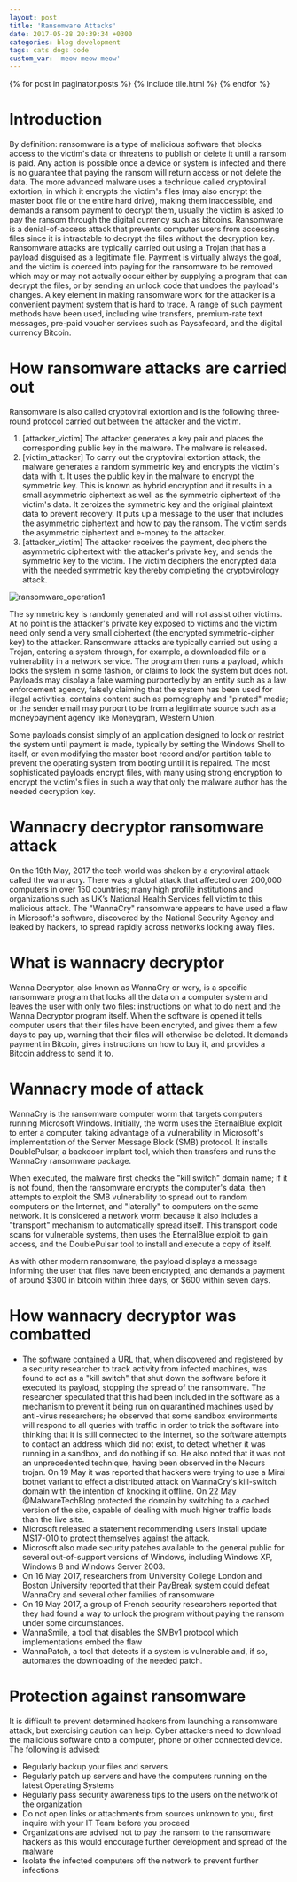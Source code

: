```yaml
---
layout: post
title: 'Ransomware Attacks'
date: 2017-05-28 20:39:34 +0300
categories: blog development
tags: cats dogs code
custom_var: 'meow meow meow'
---
```

{% for post in paginator.posts %}
    {% include tile.html %}
{% endfor %}
<h1>Introduction</h1>
By definition: ransomware is a type of malicious software that blocks access to the victim's data or threatens to publish or delete it until a ransom is paid. Any action is possible once a device or system is infected and there is no guarantee that paying the ransom will return access or not delete the data. 
The more advanced malware uses a technique called cryptoviral extortion, in which it encrypts the victim's files (may also encrypt the master boot file or the entire hard drive), making them inaccessible, and demands a ransom payment to decrypt them, usually the victim is asked to pay the ransom through the digital currency such as bitcoins. 
Ransomware is a denial-of-access attack that prevents computer users from accessing files since it is intractable to decrypt the files without the decryption key. Ransomware attacks are typically carried out using a Trojan that has a payload disguised as a legitimate file.
Payment is virtually always the goal, and the victim is coerced into paying for the ransomware to be removed which may or may not actually occur either by supplying a program that can decrypt the files, or by sending an unlock code that undoes the payload's changes. A key element in making ransomware work for the attacker is a convenient payment system that is hard to trace. 
A range of such payment methods have been used, including wire transfers, premium-rate text messages, pre-paid voucher services such as Paysafecard, and the digital currency Bitcoin. 

<h1>How ransomware attacks are carried out</h1>
Ransomware is also called cryptoviral extortion and is the following three-round protocol carried out between the attacker and the victim.

<OL>
<LI>[attacker_victim] The attacker generates a key pair and places the corresponding public key in the malware. The malware is released.</LI>
<LI>[victim_attacker] To carry out the cryptoviral extortion attack, the malware generates a random symmetric key and encrypts the victim's data with it. It uses the public key in the malware to encrypt the symmetric key. This is known as hybrid encryption and it results in a small asymmetric ciphertext as well as the symmetric ciphertext of the victim's data. It zeroizes the symmetric key and the original plaintext data to prevent recovery. It puts up a message to the user that includes the asymmetric ciphertext and how to pay the ransom. The victim sends the asymmetric ciphertext and e-money to the attacker.</LI>
<LI>[attacker_victim] The attacker receives the payment, deciphers the asymmetric ciphertext with the attacker's private key, and sends the symmetric key to the victim. The victim deciphers the encrypted data with the needed symmetric key thereby completing the cryptovirology attack.</LI>
</OL>

![ransomware_operation1](C:\Jekyll\jerryemuron\_posts\_images/ransomware_operation1.jpg "ransomware_image")

<p>The symmetric key is randomly generated and will not assist other victims. At no point is the attacker's private key exposed to victims and the victim need only send a very small ciphertext (the encrypted symmetric-cipher key) to the attacker.
Ransomware attacks are typically carried out using a Trojan, entering a system through, for example, a downloaded file or a vulnerability in a network service. The program then runs a payload, which locks the system in some fashion, or claims to lock the system but does not. 
Payloads may display a fake warning purportedly by an entity such as a law enforcement agency, falsely claiming that the system has been used for illegal activities, contains content such as pornography and "pirated" media; or the sender email may purport to be from a legitimate source such as a moneypayment agency like Moneygram, Western Union. </p>

<p>Some payloads consist simply of an application designed to lock or restrict the system until payment is made, typically by setting the Windows Shell to itself, or even modifying the master boot record and/or partition table to prevent the operating system from booting until it is repaired. 
The most sophisticated payloads encrypt files, with many using strong encryption to encrypt the victim's files in such a way that only the malware author has the needed decryption key. 
</p>

<h1>Wannacry decryptor ransomware attack</h1>
<p>On the 19th May, 2017 the tech world was shaken by a crytoviral attack called the wannacry.
There was a global attack that affected over 200,000 computers in over 150 countries; many high profile institutions and organizations such as UK’s National Health Services fell victim to this malicious attack.
The "WannaCry" ransomware appears to have used a flaw in Microsoft's software, discovered by the National Security Agency and leaked by hackers, to spread rapidly across networks locking away files.
</p>

<h1>What is wannacry decryptor</h1>
<p>Wanna Decryptor, also known as WannaCry or wcry, is a specific ransomware program that locks all the data on a computer system and leaves the user with only two files: instructions on what to do next and the Wanna Decryptor program itself.
When the software is opened it tells computer users that their files have been encryted, and gives them a few days to pay up, warning that their files will otherwise be deleted. It demands payment in Bitcoin, gives instructions on how to buy it, and provides a Bitcoin address to send it to.</p>

<h1>Wannacry mode of attack</h1>
<p>WannaCry is the ransomware computer worm that targets computers running Microsoft Windows. Initially, the worm uses the EternalBlue exploit to enter a computer, taking advantage of a vulnerability in Microsoft's implementation of the Server Message Block (SMB) protocol. It installs DoublePulsar, a backdoor implant tool, which then transfers and runs the WannaCry ransomware package.</p>

<p>When executed, the malware first checks the "kill switch" domain name; if it is not found, then the ransomware encrypts the computer's data, then attempts to exploit the SMB vulnerability to spread out to random computers on the Internet, and "laterally" to computers on the same network. It is considered a network worm because it also includes a "transport" mechanism to automatically spread itself. This transport code scans for vulnerable systems, then uses the EternalBlue exploit to gain access, and the DoublePulsar tool to install and execute a copy of itself.</p>

<p>As with other modern ransomware, the payload displays a message informing the user that files have been encrypted, and demands a payment of around $300 in bitcoin within three days, or $600 within seven days.</p>

<h1>How wannacry decryptor was combatted</h1>
<ul>
<li>The software contained a URL that, when discovered and registered by a security researcher to track activity from infected machines, was found to act as a "kill switch" that shut down the software before it executed its payload, stopping the spread of the ransomware. 
The researcher speculated that this had been included in the software as a mechanism to prevent it being run on quarantined machines used by anti-virus researchers; he observed that some sandbox environments will respond to all queries with traffic in order to trick the software into thinking that it is still connected to the internet, so the software attempts to contact an address which did not exist, to detect whether it was running in a sandbox, and do nothing if so. 
He also noted that it was not an unprecedented technique, having been observed in the Necurs trojan.
On 19 May it was reported that hackers were trying to use a Mirai botnet variant to effect a distributed attack on WannaCry's kill-switch domain with the intention of knocking it offline. On 22 May @MalwareTechBlog protected the domain by switching to a cached version of the site, capable of dealing with much higher traffic loads than the live site. 
</li>
<li>Microsoft released a statement recommending users install update MS17-010 to protect themselves against the attack.</li>
<li>Microsoft also made security patches available to the general public for several out-of-support versions of Windows, including Windows XP, Windows 8 and Windows Server 2003.</li>
<li>On 16 May 2017, researchers from University College London and Boston University reported that their PayBreak system could defeat WannaCry and several other families of ransomware</li>
<li>On 19 May 2017, a group of French security researchers reported that they had found a way to unlock the program without paying the ransom under some circumstances.
</li>
<li>WannaSmile, a tool that disables the SMBv1 protocol which implementations embed the flaw</li>
<li>WannaPatch, a tool that detects if a system is vulnerable and, if so, automates the downloading of the needed patch.</li>
</ul>

<h1>Protection against ransomware</h1>
<p>It is difficult to prevent determined hackers from launching a ransomware attack, but exercising caution can help. Cyber attackers need to download the malicious software onto a computer, phone or other connected device. The following is advised:</p>
<ul>
<li>Regularly backup your files and servers</li>
<li>Regularly patch up servers and have the computers running on the latest Operating Systems</li>
<li>Regularly pass security awareness tips to the users on the network of the organization</li>
<li>Do not open links or attachments from sources unknown to you, first inquire with your IT Team before you proceed</li>
<li>Organizations are advised not to pay the ransom to the ransomware hackers as this would encourage further development and spread of the malware</li>
<li>Isolate the infected computers off the network to prevent further infections</li>
</ul>